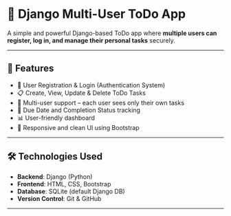 # 📝 Django Multi-User ToDo App

A simple and powerful Django-based ToDo app where **multiple users can register, log in, and manage their personal tasks** securely.

---

## 🚀 Features

- 🔐 User Registration & Login (Authentication System)
- 📋 Create, View, Update & Delete ToDo Tasks
- 👥 Multi-user support – each user sees only their own tasks
- 📅 Due Date and Completion Status tracking
- 📊 User-friendly dashboard
- 🎨 Responsive and clean UI using Bootstrap

---


## 🛠️ Technologies Used

- **Backend**: Django (Python)
- **Frontend**: HTML, CSS, Bootstrap
- **Database**: SQLite (default Django DB)
- **Version Control**: Git & GitHub

---
